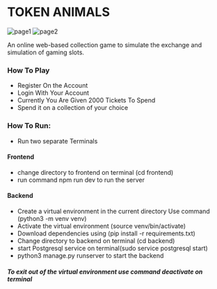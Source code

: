 # TOKEN ANIMALS

![page1](https://github.com/user-attachments/assets/8be31254-0d7e-4b6d-8434-087bead4bb13)
![page2](https://github.com/user-attachments/assets/0cc3646c-ef84-428e-bd2d-a070bd442e7b)

An online web-based collection game to simulate the exchange and simulation of gaming slots.

### How To Play

- Register On the Account
- Login With Your Account
- Currently You Are Given 2000 Tickets To Spend
- Spend it on a collection of your choice


### How To Run:

- Run two separate Terminals

#### Frontend

- change directory to frontend on terminal (cd frontend)
- run command npm run dev to run the server

#### Backend

- Create a virtual environment in the current directory  Use command (python3 -m venv venv)
- Activate the virtual environment (source venv/bin/activate)
- Download dependencies using (pip install -r requirements.txt)
- Change directory to backend on terminal (cd backend)
- start Postgresql service on terminal(sudo service postgresql start)
- python3 manage.py runserver to start the backend

##### To exit out of the virtual environment use command deactivate on terminal





